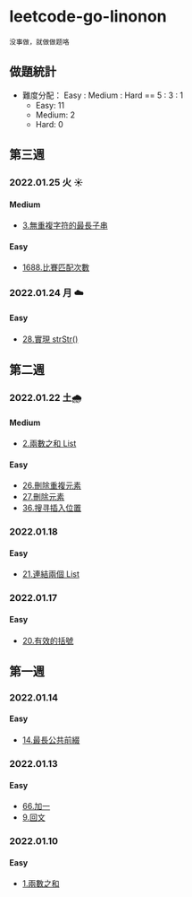 # leetcode-go-linonon
`没事做，就做做题咯`
## 做題統計
- 難度分配： Easy : Medium : Hard == 5 : 3 : 1
    - Easy: 11 
    - Medium: 2
    - Hard: 0
## 第三週
### 2022.01.25 火 :sunny:
#### Medium
- [3.無重複字符的最長子串](code/string/0003-lengthOfLongestSubstring/3.md)
#### Easy
- [1688.比賽匹配次數](/code/unknow/1688-numberOfMatches/README.md)
### 2022.01.24 月 :cloud:
#### Easy
- [28.實現 strStr()](/code/string/0028-strStr/README.md)
## 第二週
### 2022.01.22 土:cloud_with_rain:
#### Medium
- [2.兩數之和 List](/code/linked-list/0002-addTwoNumbers/README.md) 
#### Easy
- [26.刪除重複元素](/code/array/0026-removeDuplicates/README.md)
- [27.刪除元素](code/array/0027-removeElement/README.md)
- [36.搜寻插入位置](/code/array/0035-searchInsert/README.md) 

### 2022.01.18
#### Easy
- [21.連結兩個 List](/code/linked-list/0021-mergeTwoLists/README.md)

### 2022.01.17
#### Easy
- [20.有效的括號](code/string/0020-isValidKuoHao/README.md)

## 第一週

### 2022.01.14
#### Easy
- [14.最長公共前綴](/code/string/0014-longestCommonPrefix/README.md)

### 2022.01.13
#### Easy
- [66.加一](/code/array/0066-plusOne/README.md)
- [9.回文](code/math/0009-isPalindrome/README.md)

### 2022.01.10
#### Easy
- [1.兩數之和](/code/array/0001-twoSum/README.md)
